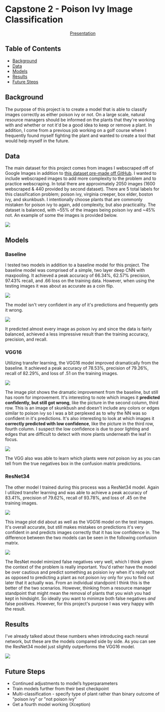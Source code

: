 # Capstone 2 - Poison Ivy Image Classification

<p align="center"> <a href="https://docs.google.com/presentation/d/1hFrvHSjNF6NvDbf2mni8I0o5brxn3wShvWCH1NCnZ6w/edit#slide=id.g35f391192_00">Presentation</a></p>

## Table of Contents
- [Background](#background)
- [Data](#data)
- [Models](#models)
- [Results](#results)
- [Future Steps](#future-steps)

## Background
The purpose of this project is to create a model that is able to classify images correctly as either poison ivy or not. On a large scale, natural resource managers should be informed on the plants that they're working with and whether or not it'd be a good idea to keep or remove a plant. In addition, I come from a previous job working on a golf course where I frequently found myself fighting the plant and wanted to create a tool that would help myself in the future.

## Data
The main dataset for this project comes from images I webscraped off of Google Images in addition to [this dataset pre-made off GitHub](https://github.com/bazilione/poison_ivy). I wanted to include webscraped images to add more complexity to the problem and to practice webscraping. In total there are approximately 2050 images (1600 webscraped & 440 provided by second dataset). There are 5 total labels for this classification problem; poison ivy, virginia creeper, box elder, boston ivy, and skunkbush. I intentionally choose plants that are commonly mistaken for poison ivy to again, add complexity, but also practicality. The dataset is balanced, with ~55% of the images being poison ivy and ~45% not. An example of some the images is provided below.

![](presentation_images/pi_vs_nonpi.jpg)

## Models

### Baseline
I tested two models in addition to a baseline model for this project. The baseline model was comprised of a simple, two layer deep CNN with maxpooling. It achieved a peak accuracy of 66.34%, 62.57% precision, 97.43% recall, and .66 loss on the training data. However, when using the testing images it was about as accurate as a coin flip.

![](presentation_images/Baseline66.png)

The model isn't very confident in any of it's predictions and frequently gets it wrong.

![](presentation_images/BaselineThurs.png)

It predicted almost every image as poison ivy and since the data is fairly balanced, achieved a less impressive result than the training accuracy, precision, and recall.

### VGG16
Utilizing transfer learning, the VGG16 model improved dramatically from the baseline. It achieved a peak accuracy of 78.53%, precision of 79.26%, recall of 82.29%, and loss of .51 on the training images.

![](presentation_images/VGG1687.25.png)

The image plot shows the dramatic improvement from the baseline, but still has room for improvement. It's interesting to note which images it **predicted confidently, but still got wrong**, like the picture in the second column, third row. This is an image of skunkbush and doesn't include any colors or edges similar to poison ivy so I was a bit perplexed as to why the NN was so confident in it's predictions. It's also interesting to look at which images it **correctly predicted with low confidence**, like the picture in the third row, fourth column. I suspect the low confidence is due to poor lighting and edges that are difficult to detect with more plants underneath the leaf in focus. 

![](presentation_images/VGG16Thurs.png)

The VGG also was able to learn which plants were *not* poison ivy as you can tell from the true negatives box in the confusion matrix predictions.

### ResNet34
The other model I trained during this process was a ResNet34 model. Again I utilized transfer learning and was able to achieve a peak accuracy of 83.41%, precision of 79.62%, recall of 93.78%, and loss of .45 on the training images.

![](presentation_images/ResNetThurs.png)

This image plot did about as well as the VGG16 model on the test images. It's overall accurate, but still makes mistakes on predictions it's very confident in and predicts images correctly that it has low confidence in. The difference between the two models can be seen in the following confusion matrix.

![](presentation_images/ResNetCF.png)

The ResNet model mimized false negatives very well, which I think given the context of the problem is really important. You'd rather have the model be over cautious and predict something as poision ivy when it's really not as opposed to predicting a plant as not poison ivy only for you to find out later that it actually was. From an individual standpoint I think this is the better of the two scenarios. However, thinking from a resource manager standpoint that might mean the removal of plants that you wish you had kept in hindsight. So ideally you want to minimze both false negatives *and* false positives. However, for this project's purpose I was very happy with the result.

## Results 
I've already talked about these numbers when introducing each neural network, but these are the models compared side by side. As you can see the ResNet34 model just slightly outperforms the VGG16 model.

![](presentation_images/model_comparison.jpg)

## Future Steps
- Continued adjustments to model’s hyperparameters
- Train models further from their best checkpoint
- Multi-classification - specify type of plant rather than binary outcome of "poison ivy" or "not poison ivy"
- Get a fourth model working (Xception)
